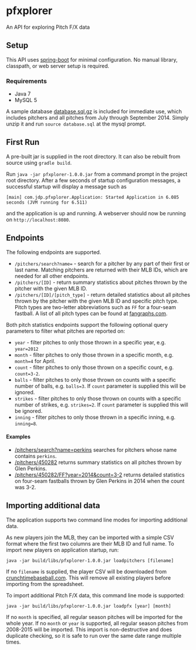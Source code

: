 # pfxplorer
An API for exploring Pitch F/X data

## Setup
This API uses [spring-boot](http://projects.spring.io/spring-boot/) for minimal configuration.  No manual library, classpath, or web server setup is required.

### Requirements
- Java 7
- MySQL 5

A sample database [database.sql.gz](https://github.com/jparish9/pfxplorer/blob/master/database.sql.gz) is included for immediate use, which includes pitchers and all pitches from July through September 2014.  Simply unzip it and run `source database.sql` at the mysql prompt.

## First Run

A pre-built jar is supplied in the root directory.  It can also be rebuilt from source using `gradle build`.

Run `java -jar pfxplorer-1.0.0.jar` from a command prompt in the project root directory.  After a few seconds of startup configuration messages, a successful startup will display a message such as
```
[main] com.jdp.pfxplorer.Application: Started Application in 6.085 seconds (JVM running for 6.511)
```
and the application is up and running.  A webserver should now be running on `http://localhost:8080`.

## Endpoints

The following endpoints are supported.

- `/pitchers/search?name=` - search for a pitcher by any part of their first or last name.  Matching pitchers are returned with their MLB IDs, which are needed for all other endpoints.
- `/pitchers/[ID]` - return summary statistics about pitches thrown by the pitcher with the given MLB ID.
- `/pitchers/[ID]/[pitch_type]` - return detailed statistics about all pitches thrown by the pitcher with the given MLB ID and specific pitch type.  Pitch types are two-letter abbreviations such as `FF` for a four-seam fastball.  A list of all pitch types can be found at [fangraphs.com](http://www.fangraphs.com/library/pitch-type-abbreviations-classifications/).

Both pitch statistics endpoints support the following optional query parameters to filter what pitches are reported on:
- `year` - filter pitches to only those thrown in a specific year, e.g. `year=2012`
- `month` - filter pitches to only those thrown in a specific month, e.g. `month=4` for April.
- `count` - filter pitches to only those thrown on a specific count, e.g. `count=3-2`.
- `balls` - filter pitches to only those thrown on counts with a specific number of balls, e.g. `balls=3`.  If `count` parameter is supplied this will be ignored.
- `strikes` - filter pitches to only those thrown on counts with a specific number of strikes, e.g. `strikes=2`.  If `count` parameter is supplied this will be ignored.
- `inning` - filter pitches to only those thrown in a specific inning, e.g. `inning=8`.

#### Examples

- [/pitchers/search?name=perkins](http://localhost:8080/pitchers/search?name=perkins) searches for pitchers whose name contains `perkins`.
- [/pitchers/450282](http://localhost:8080/pitchers/450282) returns summary statistics on all pitches thrown by Glen Perkins.
- [/pitchers/450282/FF?year=2014&count=3-2](http://localhost:8080/pitchers/450282/FF?year=2014&count=3-2) returns detailed statistics on four-seam fastballs thrown by Glen Perkins in 2014 when the count was 3-2.

## Importing additional data

The application supports two command line modes for importing additional data.

As new players join the MLB, they can be imported with a simple CSV format where the first two columns are their MLB ID and full name.  To import new players on application startup, run:
```
java -jar build/libs/pfxplorer-1.0.0.jar loadpitchers [filename]
```
If no `filename` is supplied, the player CSV will be downloaded from [crunchtimebaseball.com](http://crunchtimebaseball.com/baseball_map.html).  This will remove all existing players before importing from the spreadsheet.

To import additional Pitch F/X data, this command line mode is supported:
```
java -jar build/libs/pfxplorer-1.0.0.jar loadpfx [year] [month]
```
If no `month` is specified, all regular season pitches will be imported for the whole year.
If no `month` or `year` is supported, all regular season pitches from 2008-2015 will be imported.
This import is non-destructive and does duplicate checking, so it is safe to run over the same date range multiple times.
